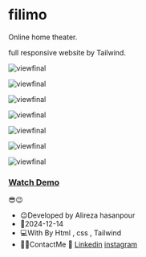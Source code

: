 # filimo

Online home theater.

full responsive website by Tailwind.


![viewfinal](https://github.com/user-attachments/assets/91e8cb5f-0223-4ebf-a29e-89642acf5c6b)


![viewfinal](https://github.com/user-attachments/assets/ec2ce6bd-6e6f-4808-8cba-26a4df3a03f5)


![viewfinal](https://github.com/user-attachments/assets/e442558e-0a84-45c6-8895-3a6805efcd2b)


![viewfinal](https://github.com/user-attachments/assets/c399236e-3417-4cf9-adb6-4cbd4d41bc8f)


![viewfinal](https://github.com/user-attachments/assets/1890b0ec-aed8-459e-b27c-390f2ce55a32)


![viewfinal](https://github.com/user-attachments/assets/4ae57e35-1a81-47d1-9431-d1e253a57aac)


![viewfinal](https://github.com/user-attachments/assets/02d83eb8-5b5b-4fd4-bf9f-48c8783dec99)




### [Watch Demo](https://alirezafrontend.github.io/filimo/ "Watch Demo")

 😎😉
- 😉Developed by Alireza hasanpour
- 📅2024-12-14
- 💻With By Html , css  , Tailwind
- 📲📞ContactMe 🔗 [Linkedin](https://www.linkedin.com/in/alireza-hasanpour-9ab4a732b?lipi=urn%3Ali%3Apage%3Ad_flagship3_profile_view_base_contact_details%3B74hz%2BdeVT62fhpXhtgK67Q%3D%3D "Linkedin") 
 [instagram](https//www.instagram.com/alireza_hasanpour_frontend")
